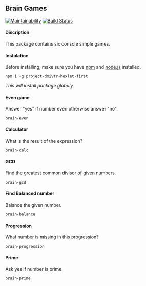 
## Brain Games
[![Maintainability](https://api.codeclimate.com/v1/badges/e4eff6ca224f4afb9fb1/maintainability)](https://codeclimate.com/github/dmivtr/project-lvl1-s308/maintainability)
[![Build Status](https://travis-ci.org/dmivtr/project-lvl1-s308.svg?branch=master)](https://travis-ci.org/dmivtr/project-lvl1-s308)

#### Discription

This package contains six console simple games. 

#### Instalation

Before installing, make sure you have [npm](https://www.npmjs.com/get-npm) and [node.js](https://nodejs.org/en/) installed.

```npm i -g project-dmivtr-hexlet-first```

_This will install package globaly_

#### Even game 
Answer "yes" if number even otherwise answer "no".

```brain-even```

#### Calculator
What is the result of the expression?

```brain-calc```

#### GCD
Find the greatest common divisor of given numbers.

```brain-gcd```

#### Find Balanced number 
Balance the given number.

```brain-balance```

#### Progression 
What number is missing in this progression?

```brain-progression```

#### Prime  
Ask yes if number is prime.

```brain-prime```





